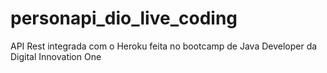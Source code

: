 
# personapi_dio_live_coding
API Rest integrada com o Heroku feita no bootcamp de Java Developer da Digital Innovation One
